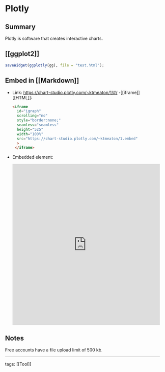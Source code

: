 # Plotly

## Summary

Plotly is software that creates interactive charts.

## [[ggplot2]]

```r
saveWidget(ggplotly(gg), file = "test.html");
```

## Embed in [[Markdown]]
- Link: <https://chart-studio.plotly.com/~ktmeaton/1/#/>
-[[iframe]] [[HTML]]:

	```html
	<iframe 
	  id="igraph" 
	  scrolling="no" 
	  style="border:none;" 
	  seamless="seamless" 
	  height="525" 
	  width="100%"
	  src="https://chart-studio.plotly.com/~ktmeaton/1.embed" 
	  >
	 </iframe>
	```

- Embedded element:

	<iframe 
	  id="igraph" 
	  scrolling="no" 
	  style="border:none;" 
	  seamless="seamless" 
	  height="525" 
	  width="100%"
	  src="https://chart-studio.plotly.com/~ktmeaton/1.embed" 
	  >
	 </iframe>

## Notes

Free accounts have a file upload limit of 500 kb.

---

tags: [[Tool]]